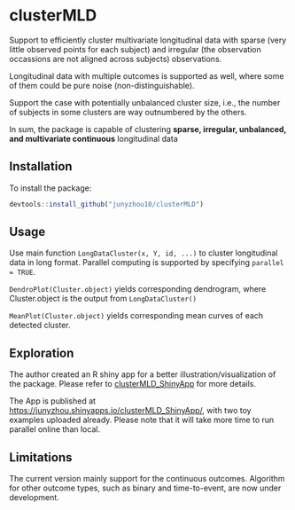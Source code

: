 # clusterMLD
Support to efficiently cluster multivariate longitudinal data with sparse (very little observed points for each subject) and irregular (the observation occassions are not aligned across subjects) observations. 

Longitudinal data with multiple outcomes is supported as well, where some of them could be pure noise (non-distinguishable). 

Support the case with potentially unbalanced cluster size, i.e., the number of subjects in some clusters are way outnumbered by the others.

In sum, the package is capable of clustering **sparse, irregular, unbalanced, and multivariate continuous** longitudinal data  

## Installation
To install the package: 
```r
devtools::install_github("junyzhou10/clusterMLD")
```

## Usage
Use main function `LongDataCluster(x, Y, id, ...)` to cluster longitudinal data in long format. Parallel computing is supported by specifying `parallel = TRUE`. 

`DendroPlot(Cluster.object)` yields corresponding dendrogram, where Cluster.object is the output from `LongDataCluster()`

`MeanPlot(Cluster.object)` yields corresponding mean curves of each detected cluster.

## Exploration
The author created an R shiny app for a better illustration/visualization of the package. Please refer to [clusterMLD_ShinyApp](https://github.com/junyzhou10/clusterMLD_ShinyApp) for more details.

The App is published at https://junyzhou.shinyapps.io/clusterMLD_ShinyApp/, with two toy examples uploaded already. Please note that it will take more time to run parallel online than local.

## Limitations
The current version mainly support for the continuous outcomes. Algorithm for other outcome types, such as binary and time-to-event, are now under development. 
